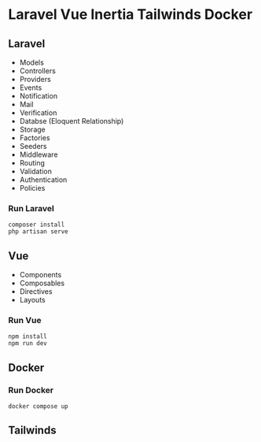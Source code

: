 # Laravel Vue Inertia Tailwinds Docker

## Laravel

-   Models
-   Controllers
-   Providers
-   Events
-   Notification
-   Mail
-   Verification
-   Databse (Eloquent Relationship)
-   Storage
-   Factories
-   Seeders
-   Middleware
-   Routing
-   Validation
-   Authentication
-   Policies
### Run Laravel

    composer install
    php artisan serve

## Vue

-   Components
-   Composables
-   Directives
-   Layouts

### Run Vue

    npm install
    npm run dev

## Docker

### Run Docker

    docker compose up

## Tailwinds
